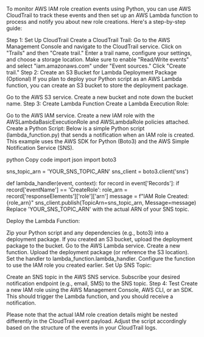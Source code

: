 To monitor AWS IAM role creation events using Python, you can use AWS CloudTrail to track these events and then set up an AWS Lambda function to process and notify you about new role creations. Here's a step-by-step guide:

Step 1: Set Up CloudTrail
Create a CloudTrail Trail:
Go to the AWS Management Console and navigate to the CloudTrail service.
Click on "Trails" and then "Create trail."
Enter a trail name, configure your settings, and choose a storage location.
Make sure to enable "Read/Write events" and select "iam.amazonaws.com" under "Event sources."
Click "Create trail."
Step 2: Create an S3 Bucket for Lambda Deployment Package (Optional)
If you plan to deploy your Python script as an AWS Lambda function, you can create an S3 bucket to store the deployment package.

Go to the AWS S3 service.
Create a new bucket and note down the bucket name.
Step 3: Create Lambda Function
Create a Lambda Execution Role:

Go to the AWS IAM service.
Create a new IAM role with the AWSLambdaBasicExecutionRole and AWSLambdaRole policies attached.
Create a Python Script:
Below is a simple Python script (lambda_function.py) that sends a notification when an IAM role is created. This example uses the AWS SDK for Python (Boto3) and the AWS Simple Notification Service (SNS).

python
Copy code
import json
import boto3

sns_topic_arn = 'YOUR_SNS_TOPIC_ARN'
sns_client = boto3.client('sns')

def lambda_handler(event, context):
    for record in event['Records']:
        if record['eventName'] == 'CreateRole':
            role_arn = record['responseElements']['role']['arn']
            message = f"IAM Role Created: {role_arn}"
            sns_client.publish(TopicArn=sns_topic_arn, Message=message)
Replace 'YOUR_SNS_TOPIC_ARN' with the actual ARN of your SNS topic.

Deploy the Lambda Function:

Zip your Python script and any dependencies (e.g., boto3) into a deployment package.
If you created an S3 bucket, upload the deployment package to the bucket.
Go to the AWS Lambda service.
Create a new function.
Upload the deployment package (or reference the S3 location).
Set the handler to lambda_function.lambda_handler.
Configure the function to use the IAM role you created earlier.
Set Up SNS Topic:

Create an SNS topic in the AWS SNS service.
Subscribe your desired notification endpoint (e.g., email, SMS) to the SNS topic.
Step 4: Test
Create a new IAM role using the AWS Management Console, AWS CLI, or an SDK. This should trigger the Lambda function, and you should receive a notification.

Please note that the actual IAM role creation details might be nested differently in the CloudTrail event payload. Adjust the script accordingly based on the structure of the events in your CloudTrail logs.
